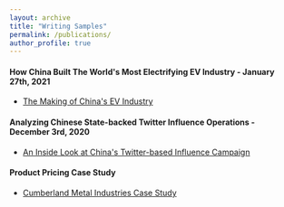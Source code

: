 ```yaml
---
layout: archive
title: "Writing Samples"
permalink: /publications/
author_profile: true
---
```



#### How China Built The World's Most Electrifying EV Industry  - January 27th, 2021
* [The Making of China's EV Industry](https://bg539685.medium.com/the-making-of-chinas-ev-industry-75f8448c589d)

#### Analyzing Chinese State-backed Twitter Influence Operations - December 3rd, 2020
* [An Inside Look at China's Twitter-based Influence Campaign](https://bg539685.medium.com/an-inside-look-at-chinas-twitter-influence-operation-d89c7a91c90)

#### Product Pricing Case Study
* [Cumberland Metal Industries Case Study](https://github.com/newing21/newing21.github.io/blob/master/files/Cumberland_Metals_Case_Study.pdf)








